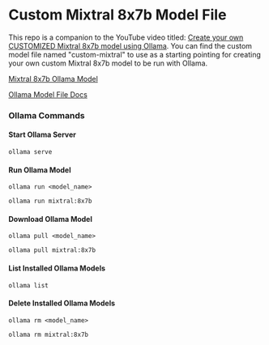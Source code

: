 # Custom Mixtral 8x7b Model File

This repo is a companion to the YouTube video titled: <a href="https://youtu.be/PfSXQlcHUvA">Create your own CUSTOMIZED Mixtral 8x7b model using Ollama</a>. You can find the custom model file named "custom-mixtral" to use as a starting pointing for creating your own custom Mixtral 8x7b model to be run with Ollama.

[Mixtral 8x7b Ollama Model](https://ollama.com/library/mixtral)

[Ollama Model File Docs](https://github.com/ollama/ollama/blob/main/docs/modelfile.md)  

### Ollama Commands

#### Start Ollama Server
```
ollama serve
```

#### Run Ollama Model
```
ollama run <model_name>
```

```
ollama run mixtral:8x7b
```

#### Download Ollama Model
```
ollama pull <model_name>
```

```
ollama pull mixtral:8x7b
```

#### List Installed Ollama Models
```
ollama list
```

#### Delete Installed Ollama Models
```
ollama rm <model_name>
```

```
ollama rm mixtral:8x7b
```


